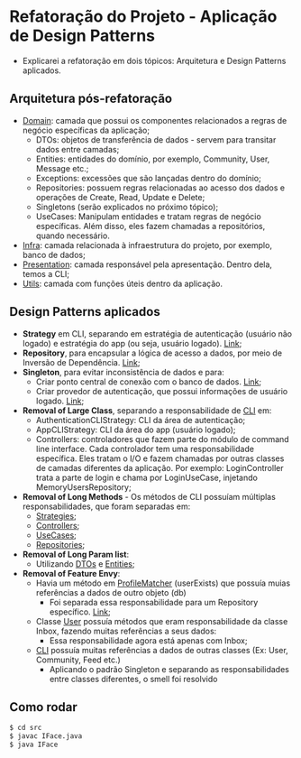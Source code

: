 # Refatoração do Projeto - Aplicação de Design Patterns
- Explicarei a refatoração em dois tópicos: Arquitetura e Design Patterns aplicados.
## Arquitetura pós-refatoração
- [Domain](https://github.com/ruifernandees/p2_rede_social/tree/design-patterns/src/domain): camada que possui os componentes relacionados a regras de negócio específicas da aplicação;
    - DTOs: objetos de transferência de dados - servem para transitar dados entre camadas;
    - Entities: entidades do domínio, por exemplo, Community, User, Message etc.;
    - Exceptions: excessões que são lançadas dentro do domínio;
    - Repositories: possuem regras relacionadas ao acesso dos dados e operações de Create, Read, Update e Delete;
    - Singletons (serão explicados no próximo tópico);
    - UseCases: Manipulam entidades e tratam regras de negócio específicas. Além disso, eles fazem chamadas a repositórios, quando necessário.
- [Infra](https://github.com/ruifernandees/p2_rede_social/tree/design-patterns/src/infra): camada relacionada à infraestrutura do projeto, por exemplo, banco de dados;
- [Presentation](https://github.com/ruifernandees/p2_rede_social/tree/design-patterns/src/presentation): camada responsável pela apresentação. Dentro dela, temos a CLI;
- [Utils](https://github.com/ruifernandees/p2_rede_social/tree/design-patterns/src/utils): camada com funções úteis dentro da aplicação.

## Design Patterns aplicados
- **Strategy** em CLI, separando em estratégia de autenticação (usuário não logado) e estratégia do app (ou seja, usuário logado). [Link](https://github.com/ruifernandees/p2_rede_social/tree/design-patterns/src/presentation/cli);
- **Repository**, para encapsular a lógica de acesso a dados, por meio de Inversão de Dependência. [Link](https://github.com/ruifernandees/p2_rede_social/tree/design-patterns/src/domain/repositories); 
- **Singleton**, para evitar inconsistência de dados e para:
  - Criar ponto central de conexão com o banco de dados. [Link](https://github.com/ruifernandees/p2_rede_social/tree/design-patterns/src/infra/singletons);
  - Criar provedor de autenticação, que possui informações de usuário logado. [Link](https://github.com/ruifernandees/p2_rede_social/tree/design-patterns/src/domain/singletons);
- **Removal of Large Class**, separando a responsabilidade de [CLI](https://github.com/ruifernandees/p2_rede_social/tree/design-patterns/src/presentation) em:
  - AuthenticationCLIStrategy: CLI da área de autenticação;
  - AppCLIStrategy: CLI da área do app (usuário logado);
  - Controllers: controladores que fazem parte do módulo de command line interface. Cada controlador tem uma responsabilidade específica. Eles tratam o I/O e fazem chamadas por outras classes de camadas diferentes da aplicação. Por exemplo: LoginController trata a parte de login e chama por LoginUseCase, injetando MemoryUsersRepository;
- **Removal of Long Methods** - Os métodos de CLI possuíam múltiplas responsabilidades, que foram separadas em:
  - [Strategies](https://github.com/ruifernandees/p2_rede_social/tree/design-patterns/src/presentation/cli/strategies);
  - [Controllers](https://github.com/ruifernandees/p2_rede_social/tree/design-patterns/src/presentation/controllers);
  - [UseCases](https://github.com/ruifernandees/p2_rede_social/tree/design-patterns/src/domain/usecases);
  - [Repositories](https://github.com/ruifernandees/p2_rede_social/tree/design-patterns/src/domain/repositories);
- **Removal of Long Param list**:
  - Utilizando [DTOs](https://github.com/ruifernandees/p2_rede_social/tree/design-patterns/src/domain/dtos) e [Entities](https://github.com/ruifernandees/p2_rede_social/tree/design-patterns/src/domain/entities);
- **Removal of Feature Envy**:
  - Havia um método em [ProfileMatcher](https://github.com/ruifernandees/p2_rede_social/blob/design-patterns/src/utils/ProfileMatcher.java) (userExists) que possuía muias referências a dados de outro objeto (db)
    - Foi separada essa responsabilidade para um Repository específico. [Link](https://github.com/ruifernandees/p2_rede_social/blob/design-patterns/src/domain/repositories/implementations/MemoryUsersRepository.java);
  - Classe [User](https://github.com/ruifernandees/p2_rede_social/blob/design-patterns/src/domain/entities/User.java) possuía métodos que eram responsabilidade da classe Inbox, fazendo muitas referências a seus dados:
    - Essa responsabilidade agora está apenas com Inbox;
  - [CLI](https://github.com/ruifernandees/p2_rede_social/tree/design-patterns/src/presentation/cli) possuía muitas referências a dados de outras classes (Ex: User, Community, Feed etc.)
    - Aplicando o padrão Singleton e separando as responsabilidades entre classes diferentes, o smell foi resolvido




## Como rodar
```bash
$ cd src
$ javac IFace.java
$ java IFace
```
